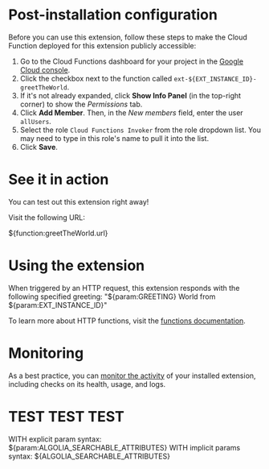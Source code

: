 <!-- 
This file provides your users an overview of how to use your extension after they've installed it. All content is optional, but this is the recommended format. Your users will see the contents of this file in the Firebase console after they install the extension.

Include instructions for using the extension and any important functional details. Also include **detailed descriptions** for any additional post-installation setup required by the user. 

Learn more about the POSTINSTALL.md file in the docs
-->

# Post-installation configuration
Before you can use this extension, follow these steps to make the Cloud Function deployed for this extension publicly accessible:

1. Go to the Cloud Functions dashboard for your project in the [Google Cloud console](https://console.cloud.google.com/functions/list?project=${PROJECT_ID}).
1. Click the checkbox next to the function called `ext-${EXT_INSTANCE_ID}-greetTheWorld`.
1. If it's not already expanded, click **Show Info Panel** (in the top-right corner) to show the *Permissions* tab.
1. Click **Add Member**. Then, in the *New members* field, enter the user `allUsers`.
1. Select the role `Cloud Functions Invoker` from the role dropdown list. You may need to type in this role's name to pull it into the list.
1. Click **Save**.

# See it in action
You can test out this extension right away!

Visit the following URL:
<!-- Reference parameter values with the ${PARAMETER_NAME} syntax  -->
${function:greetTheWorld.url}

# Using the extension
When triggered by an HTTP request, this extension responds with the following specified greeting: "${param:GREETING} World from ${param:EXT_INSTANCE_ID}"

To learn more about HTTP functions, visit the [functions documentation](https://firebase.google.com/docs/functions/http-events).

<!-- We recommend keeping the following section to explain how to monitor extensions with Firebase -->
# Monitoring
As a best practice, you can [monitor the activity](https://firebase.google.com/docs/extensions/manage-installed-extensions#monitor) of your installed extension, including checks on its health, usage, and logs.

# TEST TEST TEST
WITH explicit param syntax: ${param:ALGOLIA_SEARCHABLE_ATTRIBUTES}
WITH implicit params syntax: ${ALGOLIA_SEARCHABLE_ATTRIBUTES}